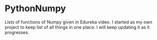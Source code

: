 # PythonNumpy
Lists of functions of Numpy given in Edureka video.
I started as my own project to keep list of all things in one place.
I will keep updating it as it progresses.
